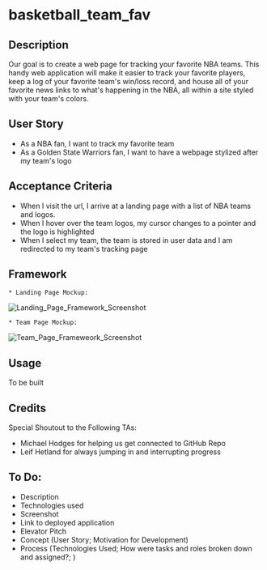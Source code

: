 # basketball_team_fav
## Description
Our goal is to create a web page for tracking your favorite NBA teams. This handy web application will make it easier to track your favorite players, keep a log of your favorite team's win/loss record, and house all of your favorite news links to what's happening in the NBA, all within a site styled with your team's colors.

## User Story
- As a NBA fan, I want to track my favorite team
- As a Golden State Warriors fan, I want to have a webpage stylized after my team's logo 

## Acceptance Criteria
- When I visit the url, I arrive at a landing page with a list of NBA teams and logos.
- When I hover over the team logos, my cursor changes to a pointer and the logo is highlighted
- When I select my team, the team is stored in user data and I am redirected to my team's tracking page

## Framework
```
* Landing Page Mockup:
```
![Landing_Page_Framework_Screenshot](./assets/img/Screenshot%202024-07-08%20at%207.15.35 PM.png)
```
* Team Page Mockup:
```
![Team_Page_Frameweork_Screenshot](./assets/img/Screenshot%202024-07-08%20at%207.15.53 PM.png)


## Usage
To be built

## Credits
Special Shoutout to the Following TAs:
* Michael Hodges for helping us get connected to GitHub Repo
* Leif Hetland for always jumping in  and interrupting progress

## To Do:
- Description
- Technologies used
- Screenshot
- Link to deployed application
- Elevator Pitch
- Concept (User Story; Motivation for Development)
- Process (Technologies Used; How were tasks and roles broken down and assigned?; )
